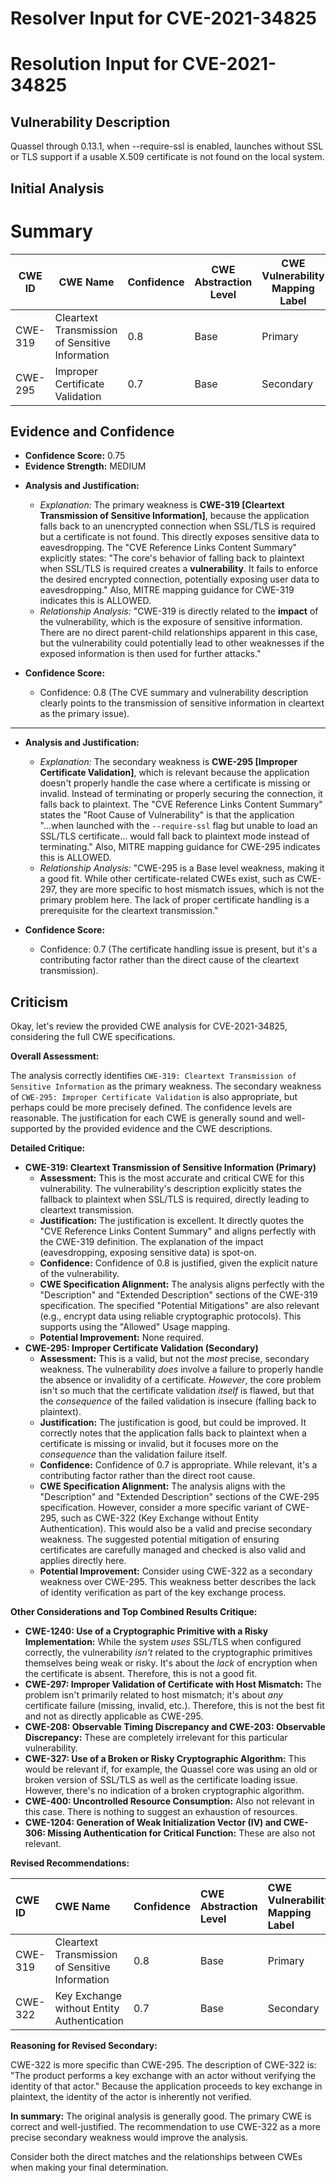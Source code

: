 # Resolver Input for CVE-2021-34825

# Resolution Input for CVE-2021-34825

## Vulnerability Description
Quassel through 0.13.1, when --require-ssl is enabled, launches without SSL or TLS support if a usable X.509 certificate is not found on the local system.

## Initial Analysis
# Summary
| CWE ID | CWE Name | Confidence | CWE Abstraction Level | CWE Vulnerability Mapping Label | CWE-Vulnerability Mapping Notes |
|---|---|---|---|---|---|
| CWE-319 | Cleartext Transmission of Sensitive Information | 0.8 | Base | Primary | Allowed |
| CWE-295 | Improper Certificate Validation | 0.7 | Base | Secondary | Allowed |

## Evidence and Confidence

*   **Confidence Score:** 0.75
*   **Evidence Strength:** MEDIUM

- **Analysis and Justification:**  
  - *Explanation:* The primary weakness is **CWE-319 [Cleartext Transmission of Sensitive Information]**, because the application falls back to an unencrypted connection when SSL/TLS is required but a certificate is not found. This directly exposes sensitive data to eavesdropping. The "CVE Reference Links Content Summary" explicitly states: "The core's behavior of falling back to plaintext when SSL/TLS is required creates a **vulnerability**. It fails to enforce the desired encrypted connection, potentially exposing user data to eavesdropping." Also, MITRE mapping guidance for CWE-319 indicates this is ALLOWED.
  - *Relationship Analysis:* "CWE-319 is directly related to the **impact** of the vulnerability, which is the exposure of sensitive information. There are no direct parent-child relationships apparent in this case, but the vulnerability could potentially lead to other weaknesses if the exposed information is then used for further attacks."

- **Confidence Score:**  
  - Confidence: 0.8 (The CVE summary and vulnerability description clearly points to the transmission of sensitive information in cleartext as the primary issue).

---
- **Analysis and Justification:**  
  - *Explanation:* The secondary weakness is **CWE-295 [Improper Certificate Validation]**, which is relevant because the application doesn't properly handle the case where a certificate is missing or invalid. Instead of terminating or properly securing the connection, it falls back to plaintext. The "CVE Reference Links Content Summary" states the "Root Cause of Vulnerability" is that the application "...when launched with the `--require-ssl` flag but unable to load an SSL/TLS certificate... would fall back to plaintext mode instead of terminating." Also, MITRE mapping guidance for CWE-295 indicates this is ALLOWED.
  - *Relationship Analysis:* "CWE-295 is a Base level weakness, making it a good fit. While other certificate-related CWEs exist, such as CWE-297, they are more specific to host mismatch issues, which is not the primary problem here. The lack of proper certificate handling is a prerequisite for the cleartext transmission."

- **Confidence Score:**  
  - Confidence: 0.7 (The certificate handling issue is present, but it's a contributing factor rather than the direct cause of the cleartext transmission).

## Criticism
Okay, let's review the provided CWE analysis for CVE-2021-34825, considering the full CWE specifications.

**Overall Assessment:**

The analysis correctly identifies `CWE-319: Cleartext Transmission of Sensitive Information` as the primary weakness.  The secondary weakness of `CWE-295: Improper Certificate Validation` is also appropriate, but perhaps could be more precisely defined.  The confidence levels are reasonable. The justification for each CWE is generally sound and well-supported by the provided evidence and the CWE descriptions.

**Detailed Critique:**

*   **CWE-319: Cleartext Transmission of Sensitive Information (Primary)**
    *   **Assessment:** This is the most accurate and critical CWE for this vulnerability.  The vulnerability's description explicitly states the fallback to plaintext when SSL/TLS is required, directly leading to cleartext transmission.
    *   **Justification:** The justification is excellent.  It directly quotes the "CVE Reference Links Content Summary" and aligns perfectly with the CWE-319 definition. The explanation of the impact (eavesdropping, exposing sensitive data) is spot-on.
    *   **Confidence:** Confidence of 0.8 is justified, given the explicit nature of the vulnerability.
    *   **CWE Specification Alignment:** The analysis aligns perfectly with the "Description" and "Extended Description" sections of the CWE-319 specification. The specified "Potential Mitigations" are also relevant (e.g., encrypt data using reliable cryptographic protocols). This supports using the "Allowed" Usage mapping.
    *   **Potential Improvement:**  None required.
*   **CWE-295: Improper Certificate Validation (Secondary)**
    *   **Assessment:**  This is a valid, but not the *most* precise, secondary weakness. The vulnerability *does* involve a failure to properly handle the absence or invalidity of a certificate. *However*, the core problem isn't so much that the certificate validation *itself* is flawed, but that the *consequence* of the failed validation is insecure (falling back to plaintext).
    *   **Justification:** The justification is good, but could be improved. It correctly notes that the application falls back to plaintext when a certificate is missing or invalid, but it focuses more on the *consequence* than the validation failure itself.
    *   **Confidence:** Confidence of 0.7 is appropriate. While relevant, it's a contributing factor rather than the direct root cause.
    *   **CWE Specification Alignment:** The analysis aligns with the "Description" and "Extended Description" sections of the CWE-295 specification.  However, consider a more specific variant of CWE-295, such as CWE-322 (Key Exchange without Entity Authentication). This would also be a valid and precise secondary weakness. The suggested potential mitigation of ensuring certificates are carefully managed and checked is also valid and applies directly here.
    *   **Potential Improvement:** Consider using CWE-322 as a secondary weakness over CWE-295. This weakness better describes the lack of identity verification as part of the key exchange process.

**Other Considerations and Top Combined Results Critique:**

*   **CWE-1240: Use of a Cryptographic Primitive with a Risky Implementation:** While the system *uses* SSL/TLS when configured correctly, the vulnerability *isn't* related to the cryptographic primitives themselves being weak or risky.  It's about the *lack* of encryption when the certificate is absent.  Therefore, this is not a good fit.
*   **CWE-297: Improper Validation of Certificate with Host Mismatch:** The problem isn't primarily related to host mismatch; it's about *any* certificate failure (missing, invalid, etc.).  Therefore, this is not the best fit and not as directly applicable as CWE-295.
*   **CWE-208: Observable Timing Discrepancy and CWE-203: Observable Discrepancy:** These are completely irrelevant for this particular vulnerability.
*   **CWE-327: Use of a Broken or Risky Cryptographic Algorithm:** This would be relevant if, for example, the Quassel core was using an old or broken version of SSL/TLS as well as the certificate loading issue. However, there's no indication of a broken cryptographic algorithm.
*   **CWE-400: Uncontrolled Resource Consumption:**  Also not relevant in this case. There is nothing to suggest an exhaustion of resources.
*   **CWE-1204: Generation of Weak Initialization Vector (IV) and CWE-306: Missing Authentication for Critical Function:**  These are also not relevant.

**Revised Recommendations:**

| CWE ID  | CWE Name                                  | Confidence | CWE Abstraction Level | CWE Vulnerability Mapping Label | CWE-Vulnerability Mapping Notes |
| :------ | :---------------------------------------- | :--------- | :-------------------- | :------------------------------ | :------------------------------ |
| CWE-319 | Cleartext Transmission of Sensitive Information | 0.8      | Base                  | Primary                       | Allowed                         |
| CWE-322 | Key Exchange without Entity Authentication | 0.7      | Base                  | Secondary                      | Allowed                         |

**Reasoning for Revised Secondary:**

CWE-322 is more specific than CWE-295. The description of CWE-322 is: "The product performs a key exchange with an actor without verifying the identity of that actor." Because the application proceeds to key exchange in plaintext, the identity of the actor is inherently not verified.

**In summary:** The original analysis is generally good.  The primary CWE is correct and well-justified. The recommendation to use CWE-322 as a more precise secondary weakness would improve the analysis.

Consider both the direct matches and the relationships between CWEs
when making your final determination.
        